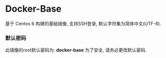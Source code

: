 # Docker-Base
基于 Centos 6 构建的基础镜像, 支持SSH登录, 默认字符集为简体中文(UTF-8).

### 默认密码
此镜像的root默认密码为: **docker-base** 为了安全, 请务必更改默认密码.
